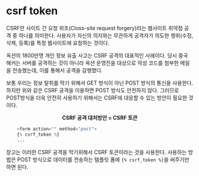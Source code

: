 csrf token
===

CSRF란 사이트 간 요청 위조(Closs-site request forgery)라는 웹사이트 취약점 공격 중 하나를 의미한다. 사용자가 자신의 의지와는 무관하게 공격자가 의도한 행위(수정, 삭제, 등록)를 특정 웹사이트에 요청하는 것이다.

옥션의 1800만명 개인 정보 유출 사고는 CSRF 공격의 대표적인 사례이다. 당시 중국 해커는 서버를 공격하는 것이 아니라 옥션 운영진을 대상으로 악성 코드를 첨부한 메일을 전송했는데, 이를 통해서 공격을 감행했다.

보통 우리는 정보 탈취를 막기 위해서 GET 방식이 아닌 POST 방식의 통신을 사용한다. 하지만 위와 같은 CSRF 공격을 이용하면 POST 방식도 안전하지 않다. 그러므로 POST방식을 더욱 안전히 사용하기 위해서는 CSRF에 대응할 수 있는 방안이 필요한 것이다.

**<center>CSRF 공격 대처방안 = CSRF 토큰</center>**

```python
    <form action="" method="post">
    {% csrf_token %}
    ...
```

장고는 이러한 CSRF 공격을 막기위해서 CSRF 토큰이라는 것을 사용한다.
사용하는 방법은 POST 방식으로 데이터를 전송하는 템플릿 폼에 `{% csrf_token %}`을 써주기만 하면 된다.